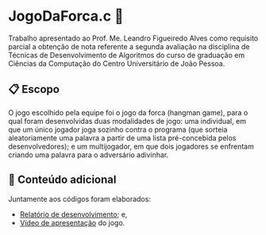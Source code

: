 # JogoDaForca.c 🧩
 Trabalho apresentado ao Prof. Me. Leandro Figueiredo Alves como requisito parcial a obtenção de nota referente a segunda avaliação na disciplina de Técnicas de Desenvolvimento de Algoritmos do curso de graduação em Ciências da Computação do Centro Universitário de João Pessoa.
 
## :clipboard: Escopo
O jogo escolhido pela equipe foi o jogo da forca (hangman game), para o qual foram desenvolvidas duas modalidades de jogo: uma individual, em que um único jogador joga sozinho contra o programa (que sorteia aleatoriamente uma palavra a partir de uma lista pré-concebida pelos desenvolvedores); e um multijogador, em que dois jogadores se enfrentam criando uma palavra para o adversário adivinhar.

## :paperclip: Conteúdo adicional
Juntamente aos códigos foram elaborados:
* [Relatório de desenvolvimento](https://github.com/vncenturion/jogoDaForca/blob/main/Relatorio/relatorio.pdf); e,
* [Vídeo de apresentação](https://youtu.be/WxlwlNmHDtw) do jogo.
